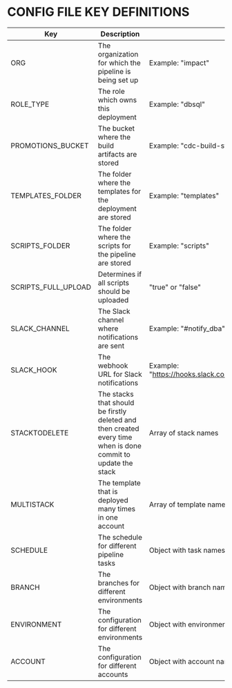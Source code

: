 # CONFIG FILE KEY DEFINITIONS

| Key | Description | Allowed Values/Example |
| --- | ----------- | --------------------- |
| ORG | The organization for which the pipeline is being set up | Example: "impact" |
| ROLE_TYPE | The role which owns this deployment| Example: "dbsql" |
| PROMOTIONS_BUCKET | The bucket where the build artifacts are stored | Example: "cdc-build-sync-bucket-test" |
| TEMPLATES_FOLDER | The folder where the templates for the deployment are stored | Example: "templates" |
| SCRIPTS_FOLDER | The folder where the scripts for the pipeline are stored | Example: "scripts" |
| SCRIPTS_FULL_UPLOAD | Determines if all scripts should be uploaded | "true" or "false" |
| SLACK_CHANNEL | The Slack channel where notifications are sent | Example: "#notify_dba" |
| SLACK_HOOK | The webhook URL for Slack notifications | Example: "https://hooks.slack.com/services/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" |
| STACKTODELETE | The stacks that should be firstly deleted and then created every time when is done commit to update the stack| Array of stack names |
| MULTISTACK | The template that is deployed many times in one account | Array of template names |
| SCHEDULE | The schedule for different pipeline tasks | Object with task names and types |
| BRANCH | The branches for different environments | Object with branch names, target environments, and environment names |
| ENVIRONMENT | The configuration for different environments | Object with environment names, regions, bucket names, and default accounts |
| ACCOUNT | The configuration for different accounts | Object with account names, environment names, account IDs, and manual stack names |